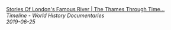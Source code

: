 <!--2024-07-21 00:18:13-->
<div class="yb">
  <a class="nodecor" href="/index.html?istoriya/stories_of_londons_famous_river_the_thames_through_time_timeline">
    <img class="preview" data-videoid="NfdpQ0aMRCA" src="https://i.ytimg.com/vi/NfdpQ0aMRCA/hqdefault.jpg" align="middle" alt="">
  </a>
  <div class="inlbl text">
    <a class="nodecor" href="/index.html?istoriya/stories_of_londons_famous_river_the_thames_through_time_timeline">Stories Of London's Famous River | The Thames Through Time...</a><br>
    <i class="smaller2">Timeline - World History Documentaries</i><br>
    <i class="smaller3">2019-06-25</i>
  </div>
</div>
